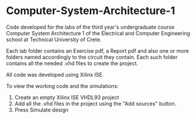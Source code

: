 # Computer-System-Architecture-1
Code developed for the labs of the third year's undergraduate course Computer System Architecture 1 of the Electrical and Computer Engineering school at Technical University of Crete.

Each lab folder contains an Exercise pdf, a Report pdf and also one or more folders named accordingly to the circuit they contain. Each such folder contains all the needed .vhd files to create the project.

All code was developed using Xilinx ISE.

To view the working code and the simulations:
1) Create an empty Xilinx ISE VHDL93 project
2) Add all the .vhd files in the project using the "Add sources" button.
3) Press Simulate design
